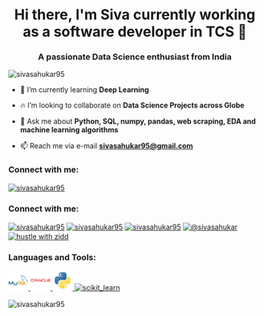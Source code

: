 <h1 align="center">Hi there, I'm Siva currently working as a software developer in TCS 👋</h1>
<h3 align="center">A passionate Data Science enthusiast from India</h3>

<p align="left"> <img src="https://komarev.com/ghpvc/?username=sivasahukar95&label=Profile%20views&color=0e75b6&style=flat" alt="sivasahukar95" /> </p>

- 🌱 I’m currently learning **Deep Learning**

- 🔥 I’m looking to collaborate on **Data Science Projects across Globe**

- 💬 Ask me about **Python, SQL, numpy, pandas, web scraping, EDA and machine learning algorithms**

- 📫 Reach me via e-mail **sivasahukar95@gmail.com**


<h3 align="left">Connect with me:</h3>
<p align="left">
<!-- <a href="https://twitter.com/khushboogoel01" target="blank"><img align="center" src="https://cdn.jsdelivr.net/npm/simple-icons@3.0.1/icons/twitter.svg" alt="khushboogoel01" height="30" width="40" /></a> -->
<a href="https://linkedin.com/in/sivasahukar95" target="blank"><img align="center" src="https://cdn.jsdelivr.net/npm/simple-icons@3.0.1/icons/linkedin.svg" alt="sivasahukar95" height="30" width="40" /></a>
<!--<a href="https://instagram.com/_khushboo.goel" target="blank"><img align="center" src="https://cdn.jsdelivr.net/npm/simple-icons@3.0.1/icons/instagram.svg" alt="_khushboo.goel" height="30" width="40" /></a> 
<a href="https://www.youtube.com/c/khushboo goel" target="blank"><img align="center" src="https://cdn.jsdelivr.net/npm/simple-icons@3.0.1/icons/youtube.svg" alt="khushboo goel" height="30" width="40" /></a> -->
</p>


<h3 align="left">Connect with me:</h3>
<p align="left">
<a href="https://twitter.com/sivasahukar95" target="blank"><img align="center" src="https://raw.githubusercontent.com/rahuldkjain/github-profile-readme-generator/neutral-icons/src/images/icons/Social/twitter.svg" alt="sivasahukar95" height="30" width="40" /></a>
<a href="https://linkedin.com/in/sivasahukar95" target="blank"><img align="center" src="https://raw.githubusercontent.com/rahuldkjain/github-profile-readme-generator/neutral-icons/src/images/icons/Social/linked-in-alt.svg" alt="sivasahukar95" height="30" width="40" /></a>
<a href="https://kaggle.com/sivasahukar95" target="blank"><img align="center" src="https://raw.githubusercontent.com/rahuldkjain/github-profile-readme-generator/neutral-icons/src/images/icons/Social/kaggle.svg" alt="sivasahukar95" height="30" width="40" /></a>
<a href="https://medium.com/@sivasahukar" target="blank"><img align="center" src="https://raw.githubusercontent.com/rahuldkjain/github-profile-readme-generator/neutral-icons/src/images/icons/Social/medium.svg" alt="@sivasahukar" height="30" width="40" /></a>
<a href="https://www.youtube.com/c/hustle with zidd" target="blank"><img align="center" src="https://raw.githubusercontent.com/rahuldkjain/github-profile-readme-generator/neutral-icons/src/images/icons/Social/youtube.svg" alt="hustle with zidd" height="30" width="40" /></a>
</p>

<h3 align="left">Languages and Tools:</h3>
<p align="left"> <a href="https://www.mysql.com/" target="_blank"> <img src="https://raw.githubusercontent.com/devicons/devicon/master/icons/mysql/mysql-original-wordmark.svg" alt="mysql" width="40" height="40"/> </a> <a href="https://www.oracle.com/" target="_blank"> <img src="https://raw.githubusercontent.com/devicons/devicon/master/icons/oracle/oracle-original.svg" alt="oracle" width="40" height="40"/> </a> <a href="https://www.python.org" target="_blank"> <img src="https://raw.githubusercontent.com/devicons/devicon/master/icons/python/python-original.svg" alt="python" width="40" height="40"/> </a> <a href="https://scikit-learn.org/" target="_blank"> <img src="https://upload.wikimedia.org/wikipedia/commons/0/05/Scikit_learn_logo_small.svg" alt="scikit_learn" width="40" height="40"/> </a> </p>

<p><img align="center" src="https://github-readme-stats.vercel.app/api/top-langs?username=sivasahukar95&show_icons=true&locale=en&layout=compact" alt="sivasahukar95" /></p>
